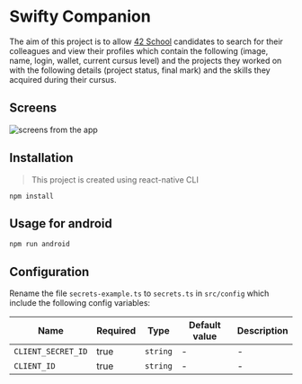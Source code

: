 # Swifty Companion

The aim of this project is to allow [42 School](https://42.fr/) candidates to search for their colleagues and view their profiles which contain the following (image, name, login, wallet, current cursus level) and the projects they worked on with the following details (project status, final mark) and the skills they acquired during their cursus.

## Screens

![screens from the app](https://i.ibb.co/Pz5D765/Screens.png")

## Installation

> This project is created using react-native CLI

```
npm install
```

## Usage for android

```
npm run android
```

## Configuration

Rename the file `secrets-example.ts` to `secrets.ts` in `src/config` which include the following config variables:

| Name               | Required | Type     | Default value | Description |
| ------------------ | -------- | -------- | ------------- | ----------- |
| `CLIENT_SECRET_ID` | true     | `string` | -             | -           |
| `CLIENT_ID`        | true     | `string` | -             | -           |
